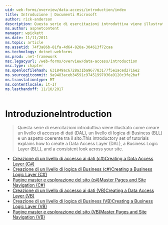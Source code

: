 ```yaml
---
uid: web-forms/overview/data-access/introduction/index
title: Introduzione | Documenti Microsoft
author: rick-anderson
description: Questa serie di esercitazioni introduttiva viene illustrato come creare un livello di accesso di dati (DAL), un livello di logica di Business (BLL) e un aspetto coerente tra il sito.
ms.author: aspnetcontent
manager: wpickett
ms.date: 11/11/2011
ms.topic: article
ms.assetid: 74f3a86b-81fa-4d64-820a-304613f72caa
ms.technology: dotnet-webforms
ms.prod: .net-framework
msc.legacyurl: /web-forms/overview/data-access/introduction
msc.type: chapter
ms.openlocfilehash: 631849ac6728a31ba967783177f5e1aced2716e2
ms.sourcegitcommit: 9a9483aceb34591c97451997036a9120c3fe2baf
ms.translationtype: MT
ms.contentlocale: it-IT
ms.lasthandoff: 11/10/2017
---
```

<a name="introduction"></a><span data-ttu-id="3091d-103">Introduzione</span><span class="sxs-lookup"><span data-stu-id="3091d-103">Introduction</span></span>
====================
> <span data-ttu-id="3091d-104">Questa serie di esercitazioni introduttiva viene illustrato come creare un livello di accesso di dati (DAL), un livello di logica di Business (BLL) e un aspetto coerente tra il sito.</span><span class="sxs-lookup"><span data-stu-id="3091d-104">This introductory set of tutorials explains how to create a Data Access Layer (DAL), a Business Logic Layer (BLL), and a consistent look across your site.</span></span>


- [<span data-ttu-id="3091d-105">Creazione di un livello di accesso ai dati (c#)</span><span class="sxs-lookup"><span data-stu-id="3091d-105">Creating a Data Access Layer (C#)</span></span>](creating-a-data-access-layer-cs.md)
- [<span data-ttu-id="3091d-106">Creazione di un livello di logica di Business (c#)</span><span class="sxs-lookup"><span data-stu-id="3091d-106">Creating a Business Logic Layer (C#)</span></span>](creating-a-business-logic-layer-cs.md)
- [<span data-ttu-id="3091d-107">Pagine master e esplorazione del sito (c#)</span><span class="sxs-lookup"><span data-stu-id="3091d-107">Master Pages and Site Navigation (C#)</span></span>](master-pages-and-site-navigation-cs.md)
- [<span data-ttu-id="3091d-108">Creazione di un livello di accesso ai dati (VB)</span><span class="sxs-lookup"><span data-stu-id="3091d-108">Creating a Data Access Layer (VB)</span></span>](creating-a-data-access-layer-vb.md)
- [<span data-ttu-id="3091d-109">Creazione di un livello di logica di Business (VB)</span><span class="sxs-lookup"><span data-stu-id="3091d-109">Creating a Business Logic Layer (VB)</span></span>](creating-a-business-logic-layer-vb.md)
- [<span data-ttu-id="3091d-110">Pagine master e esplorazione del sito (VB)</span><span class="sxs-lookup"><span data-stu-id="3091d-110">Master Pages and Site Navigation (VB)</span></span>](master-pages-and-site-navigation-vb.md)
